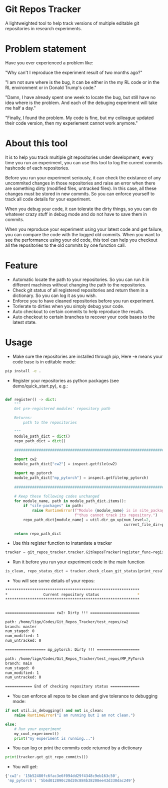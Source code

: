 # Git Repos Tracker
A lightweighted tool to help track versions of multiple editable git repositories in research experiments. 

# Problem statement
Have you ever experienced a problem like:

"Why can't I reproduce the experiment result of two months ago?"

"I am not sure where is the bug, it can be either in the my RL code or in the RL environment or in Donald Trump's code."

"Damn, I have already spent one week to locate the bug, but still have no idea where is the problem. And each of the debuging experiment will take me half a day." 

"Finally, I found the problem. My code is fine, but my colleague updated their code version, then my experiement cannot work anymore."

# About this tool
It is to help you track multiple git repositories under development, every time you run an experiment, you can use this tool to log the current commits hashcode of each repositories. 

Before you run your experiment seriously, it can check the existance of any uncommited changes in those repositories and raise an error when there are something dirty (modified files, untracked files). In this case, all these changes must be stored in new commits. So you can enforce yourself to track all code details for your experiment.

When you debug your code, it can tolerate the dirty things, so you can do whatever crazy stuff in debug mode and do not have to save them in commits.

When you reproduce your experiment using your latest code and get failure, you can compare the code with the logged old commits. When you want to see the performance using your old code, this tool can help you checkout all the repositories to the old commits by one function call. 

# Feature
- Automatic locate the path to your repositories. So you can run it in different machines without changing the path to the repositories.
- Check git status of all registered repositories and return them in a dictionary. So you can log it as you wish.
- Enforce you to have cleaned repositories before you run experiment.
- Torlerate to dirties when you simply debug your code.
- Auto checkout to certain commits to help reproduce the results. 
- Auto checkout to certain branches to recover your code bases to the latest state. 

# Usage 
- Make sure the repositories are installed through pip, Here -e means your code base is in editable mode: 

```bash 
pip install -e .
```

- Register your repositories as python packages (see demo/quick_start.py), e.g.:

```python 

def register() -> dict:
    """
    Get pre-registered modules' repository path

    Returns:
        path to the repositories

    """
    module_path_dict = dict()
    repo_path_dict = dict()

    ############################################################################
    
    import cw2
    module_path_dict["cw2"] = inspect.getfile(cw2)

    import mp_pytorch
    module_path_dict["mp_pytorch"] = inspect.getfile(mp_pytorch)    
    
    ############################################################################
    
    # Keep these following codes unchanged
    for module_name, path in module_path_dict.items():
        if "site-packages" in path:
            raise RuntimeError(f"Module {module_name} is in site_packages, "
                               f"thus cannot track its repository.")
        repo_path_dict[module_name] = util.dir_go_up(num_level=2,
                                                     current_file_dir=path)

    return repo_path_dict
```

- Use this register function to instantiate a tracker

```python
tracker = git_repos_tracker.tracker.GitReposTracker(register_func=register)
```

- Run it before you run your experiment code in the main function

```python
is_clean, repo_status_dict = tracker.check_clean_git_status(print_result=True)
```

- You will see some details of your repos:
```bash
************************************************************
*                Current repository status                 *
************************************************************


====================== cw2: Dirty !!! ======================

path: /home/lige/Codes/Git_Repos_Tracker/test_repos/cw2
branch: master
num_staged: 0
num_modified: 1
num_untracked: 0

================== mp_pytorch: Dirty !!! ===================

path: /home/lige/Codes/Git_Repos_Tracker/test_repos/MP_PyTorch
branch: main
num_staged: 0
num_modified: 1
num_untracked: 0

============ End of checking repository status =============
```

- You can enforce all repos to be clean and give tolerance to debugging mode:

```python 
if not util.is_debugging() and not is_clean:
    raise RuntimeError("I am running but I am not clean.")

else:
    # Run your experiment
    my_cool_experiment()
    print("my experiment is running...")
```

- You can log or print the commits code returned by a dictionary
```python
print(tracker.get_git_repo_commits())
```

- You will get:
```bash
{'cw2': '15b52480fc6fac3e6f094dd29f4348c9eb163c50', 
 'mp_pytorch': '5b6d012890c28d20c884b38208ee43d330dac249'}
```
